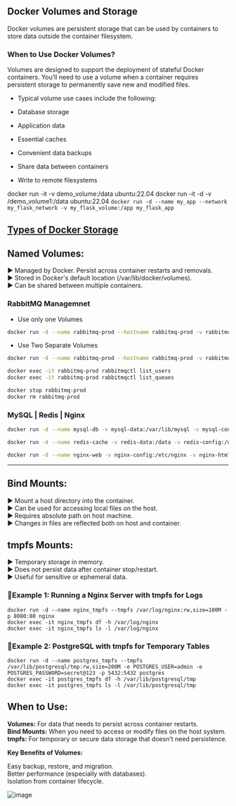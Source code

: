 ## Docker Volumes and Storage

Docker volumes are persistent storage that can be used by containers to store data outside the container filesystem.

### When to Use Docker Volumes?
Volumes are designed to support the deployment of stateful Docker containers. You’ll need to use a volume when a container requires persistent storage to permanently save new and modified files.

- Typical volume use cases include the following:

 - Database storage
 - Application data 
 - Essential caches
 - Convenient data backups
 - Share data between containers 
 - Write to remote filesystems 

docker run -it -v demo_volume:/data ubuntu:22.04
docker run -it -d -v /demo_volume1:/data ubuntu:22.04
`docker run -d --name my_app --network my_flask_network -v my_flask_volume:/app my_flask_app`

## [Types of Docker Storage](https://virtualizationreview.com/articles/2022/12/22/docker4.aspx)

## Named Volumes:

▶ Managed by Docker. Persist across container restarts and removals.\
▶ Stored in Docker's default location (/var/lib/docker/volumes).\
▶ Can be shared between multiple containers.


### RabbitMQ Managemnet
- Use only one Volumes
```sh
docker run -d --name rabbitmq-prod --hostname rabbitmq-prod -v rabbitmq_data:/var/lib/rabbitmq --restart unless-stopped -p 5672:5672 -p 15672:15672 rabbitmq:management
```

- Use Two Separate Volumes
```sh
docker run -d --name rabbitmq-prod --hostname rabbitmq-prod -v rabbitmq-data:/var/lib/rabbitmq -v rabbitmq-config:/etc/rabbitmq --restart unless-stopped -p 5672:5672 -p 15672:15672 rabbitmq:management
```
```sh
docker exec -it rabbitmq-prod rabbitmqctl list_users
docker exec -it rabbitmq-prod rabbitmqctl list_queues
```
```sh
docker stop rabbitmq-prod 
docker rm rabbitmq-prod
```

### MySQL | Redis | Nginx

```sh
docker run -d --name mysql-db -v mysql-data:/var/lib/mysql -v mysql-config:/etc/mysql -e MYSQL_ROOT_PASSWORD=secret mysql:8
```
```sh
docker run -d --name redis-cache -v redis-data:/data -v redis-config:/usr/local/etc/redis redis:7
```
```sh
docker run -d --name nginx-web -v nginx-config:/etc/nginx -v nginx-html:/usr/share/nginx/html -p 80:80 nginx:alpine
```
---

## Bind Mounts:

▶ Mount a host directory into the container.\
▶ Can be used for accessing local files on the host.\
▶ Requires absolute path on host machine.\
▶ Changes in files are reflected both on host and container.


## tmpfs Mounts:

▶ Temporary storage in memory.\
▶ Does not persist data after container stop/restart.\
▶ Useful for sensitive or ephemeral data.



### 📌Example 1: Running a Nginx Server with tmpfs for Logs

`docker run -d --name nginx_tmpfs --tmpfs /var/log/nginx:rw,size=100M -p 8080:80 nginx`\
`docker exec -it nginx_tmpfs df -h /var/log/nginx`\
`docker exec -it nginx_tmpfs ls -l /var/log/nginx`

### 📌Example 2: PostgreSQL with tmpfs for Temporary Tables
`docker run -d --name postgres_tmpfs --tmpfs /var/lib/postgresql/tmp:rw,size=200M -e POSTGRES_USER=admin -e POSTGRES_PASSWORD=secret@123 -p 5432:5432 postgres`\
`docker exec -it postgres_tmpfs df -h /var/lib/postgresql/tmp`\
`docker exec -it postgres_tmpfs ls -l /var/lib/postgresql/tmp`


## When to Use:

**Volumes:** For data that needs to persist across container restarts.\
**Bind Mounts:** When you need to access or modify files on the host system.\
**tmpfs:** For temporary or secure data storage that doesn’t need persistence.

**Key Benefits of Volumes:**

Easy backup, restore, and migration.\
Better performance (especially with databases).\
Isolation from container lifecycle.




![image](https://github.com/saifulislam88/docker/assets/68442870/0e56ca7a-8b0e-455b-8b8e-ae92660e00e4)
